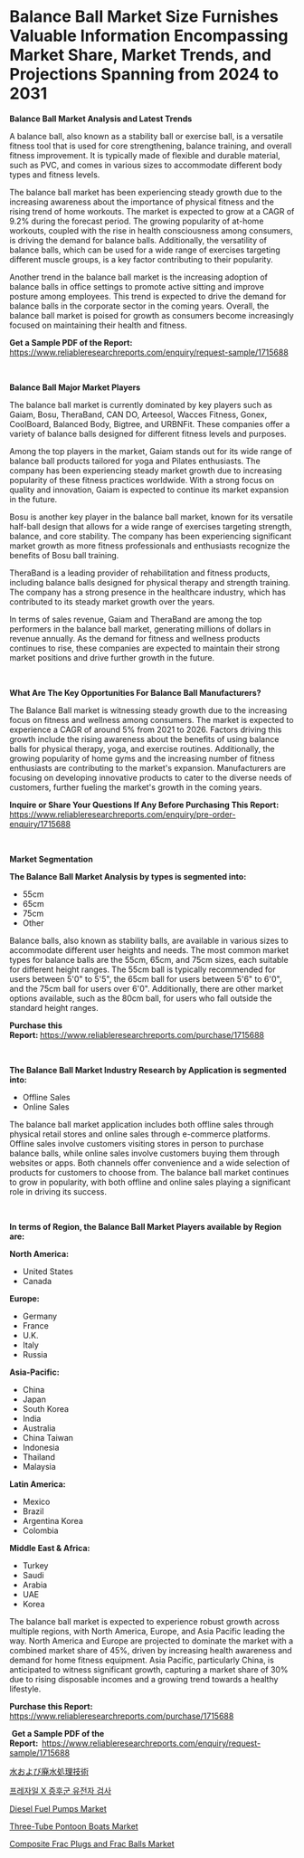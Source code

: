 <p><h1>Balance Ball Market Size Furnishes Valuable Information Encompassing Market Share, Market Trends, and Projections Spanning from 2024 to 2031</h1></p><p><strong>Balance Ball Market Analysis and Latest Trends</strong></p>
<p><p>A balance ball, also known as a stability ball or exercise ball, is a versatile fitness tool that is used for core strengthening, balance training, and overall fitness improvement. It is typically made of flexible and durable material, such as PVC, and comes in various sizes to accommodate different body types and fitness levels.</p><p>The balance ball market has been experiencing steady growth due to the increasing awareness about the importance of physical fitness and the rising trend of home workouts. The market is expected to grow at a CAGR of 9.2% during the forecast period. The growing popularity of at-home workouts, coupled with the rise in health consciousness among consumers, is driving the demand for balance balls. Additionally, the versatility of balance balls, which can be used for a wide range of exercises targeting different muscle groups, is a key factor contributing to their popularity.</p><p>Another trend in the balance ball market is the increasing adoption of balance balls in office settings to promote active sitting and improve posture among employees. This trend is expected to drive the demand for balance balls in the corporate sector in the coming years. Overall, the balance ball market is poised for growth as consumers become increasingly focused on maintaining their health and fitness.</p></p>
<p><strong>Get a Sample PDF of the Report:&nbsp;</strong> <a href="https://www.reliableresearchreports.com/enquiry/request-sample/1715688">https://www.reliableresearchreports.com/enquiry/request-sample/1715688</a></p>
<p>&nbsp;</p>
<p><strong>Balance Ball Major Market Players</strong></p>
<p><p>The balance ball market is currently dominated by key players such as Gaiam, Bosu, TheraBand, CAN DO, Arteesol, Wacces Fitness, Gonex, CoolBoard, Balanced Body, Bigtree, and URBNFit. These companies offer a variety of balance balls designed for different fitness levels and purposes.</p><p>Among the top players in the market, Gaiam stands out for its wide range of balance ball products tailored for yoga and Pilates enthusiasts. The company has been experiencing steady market growth due to increasing popularity of these fitness practices worldwide. With a strong focus on quality and innovation, Gaiam is expected to continue its market expansion in the future.</p><p>Bosu is another key player in the balance ball market, known for its versatile half-ball design that allows for a wide range of exercises targeting strength, balance, and core stability. The company has been experiencing significant market growth as more fitness professionals and enthusiasts recognize the benefits of Bosu ball training.</p><p>TheraBand is a leading provider of rehabilitation and fitness products, including balance balls designed for physical therapy and strength training. The company has a strong presence in the healthcare industry, which has contributed to its steady market growth over the years.</p><p>In terms of sales revenue, Gaiam and TheraBand are among the top performers in the balance ball market, generating millions of dollars in revenue annually. As the demand for fitness and wellness products continues to rise, these companies are expected to maintain their strong market positions and drive further growth in the future.</p></p>
<p>&nbsp;</p>
<p><strong>What Are The Key Opportunities For Balance Ball Manufacturers?</strong></p>
<p><p>The Balance Ball market is witnessing steady growth due to the increasing focus on fitness and wellness among consumers. The market is expected to experience a CAGR of around 5% from 2021 to 2026. Factors driving this growth include the rising awareness about the benefits of using balance balls for physical therapy, yoga, and exercise routines. Additionally, the growing popularity of home gyms and the increasing number of fitness enthusiasts are contributing to the market's expansion. Manufacturers are focusing on developing innovative products to cater to the diverse needs of customers, further fueling the market's growth in the coming years.</p></p>
<p><strong>Inquire or Share Your Questions If Any Before Purchasing This Report:</strong> <a href="https://www.reliableresearchreports.com/enquiry/pre-order-enquiry/1715688">https://www.reliableresearchreports.com/enquiry/pre-order-enquiry/1715688</a></p>
<p>&nbsp;</p>
<p><strong>Market Segmentation</strong></p>
<p><strong>The Balance Ball Market Analysis by types is segmented into:</strong></p>
<p><ul><li>55cm</li><li>65cm</li><li>75cm</li><li>Other</li></ul></p>
<p><p>Balance balls, also known as stability balls, are available in various sizes to accommodate different user heights and needs. The most common market types for balance balls are the 55cm, 65cm, and 75cm sizes, each suitable for different height ranges. The 55cm ball is typically recommended for users between 5'0" to 5'5", the 65cm ball for users between 5'6" to 6'0", and the 75cm ball for users over 6'0". Additionally, there are other market options available, such as the 80cm ball, for users who fall outside the standard height ranges.</p></p>
<p><strong>Purchase this Report:&nbsp;</strong><a href="https://www.reliableresearchreports.com/purchase/1715688">https://www.reliableresearchreports.com/purchase/1715688</a></p>
<p>&nbsp;</p>
<p><strong>The Balance Ball Market Industry Research by Application is segmented into:</strong></p>
<p><ul><li>Offline Sales</li><li>Online Sales</li></ul></p>
<p><p>The balance ball market application includes both offline sales through physical retail stores and online sales through e-commerce platforms. Offline sales involve customers visiting stores in person to purchase balance balls, while online sales involve customers buying them through websites or apps. Both channels offer convenience and a wide selection of products for customers to choose from. The balance ball market continues to grow in popularity, with both offline and online sales playing a significant role in driving its success.</p></p>
<p>&nbsp;</p>
<p><strong>In terms of Region, the Balance Ball Market Players available by Region are:</strong></p>
<p>
    <p> <strong> North America: </strong>
        <ul>
            <li>United States</li>
            <li>Canada</li>
        </ul>
        </p> 
    <p> <strong> Europe: </strong>
        <ul>
            <li>Germany</li>
            <li>France</li>
            <li>U.K.</li>
            <li>Italy</li>
            <li>Russia</li>
        </ul>
        </p> 
    <p> <strong> Asia-Pacific: </strong>
        <ul>
            <li>China</li>
            <li>Japan</li>
            <li>South Korea</li>
            <li>India</li>
            <li>Australia</li>
            <li>China Taiwan</li>
            <li>Indonesia</li>
            <li>Thailand</li>
            <li>Malaysia</li>
        </ul>
        </p> 
    <p> <strong> Latin America: </strong>
        <ul>
            <li>Mexico</li>
            <li>Brazil</li>
            <li>Argentina Korea</li>
            <li>Colombia</li>
        </ul>
        </p> 
    <p> <strong> Middle East & Africa: </strong>
        <ul>
            <li>Turkey</li>
            <li>Saudi</li>
            <li>Arabia</li>
            <li>UAE</li>
            <li>Korea</li>
        </ul>
    </p>
    </p>
<p><p>The balance ball market is expected to experience robust growth across multiple regions, with North America, Europe, and Asia Pacific leading the way. North America and Europe are projected to dominate the market with a combined market share of 45%, driven by increasing health awareness and demand for home fitness equipment. Asia Pacific, particularly China, is anticipated to witness significant growth, capturing a market share of 30% due to rising disposable incomes and a growing trend towards a healthy lifestyle.</p></p>
<p><strong>Purchase this Report: </strong><a href="https://www.reliableresearchreports.com/purchase/1715688">https://www.reliableresearchreports.com/purchase/1715688</a></p>
<p>&nbsp;<strong>Get a Sample PDF of the Report:&nbsp;&nbsp;</strong><a href="https://www.reliableresearchreports.com/enquiry/request-sample/1715688">https://www.reliableresearchreports.com/enquiry/request-sample/1715688</a></p>
<p><strong></strong></p>
<p><p><a href="https://medium.com/@samirmayert1/%E6%B0%B4%E5%87%A6%E7%90%86%E3%81%8A%E3%82%88%E3%81%B3%E5%BB%83%E6%B0%B4%E5%87%A6%E7%90%86%E6%8A%80%E8%A1%93%E5%B8%82%E5%A0%B4%E3%83%A1%E3%83%88%E3%83%AA%E3%82%AF%E3%82%B9%E3%81%AE%E3%83%87%E3%82%B3%E3%83%BC%E3%83%87%E3%82%A3%E3%83%B3%E3%82%B0-%E5%B8%82%E5%A0%B4%E3%82%B7%E3%82%A7%E3%82%A2-%E3%83%88%E3%83%AC%E3%83%B3%E3%83%89-%E3%81%8A%E3%82%88%E3%81%B3%E6%88%90%E9%95%B7%E3%83%91%E3%82%BF%E3%83%BC%E3%83%B3-a698d5beb5a3">水および廃水処理技術</a></p><p><a href="https://medium.com/@loretadervishi2013/%ED%94%84%EB%9D%BC%EC%A0%80%EC%9D%BC-%EC%97%91%EC%8A%A4-%EC%A6%9D%ED%9B%84%EA%B5%B0-%EC%9C%A0%EC%A0%84%EA%B2%80%EC%82%AC-%EC%8B%9C%EC%9E%A5%EC%9D%98-%EB%A9%94%ED%8A%B8%EB%A6%AD%EC%8A%A4-%ED%95%B4%EB%8F%85-%EC%8B%9C%EC%9E%A5-%EC%A0%90%EC%9C%A0%EC%9C%A8-%EC%B6%94%EC%84%B8-%EB%B0%8F-%EC%84%B1%EC%9E%A5-%ED%8C%A8%ED%84%B4-1c39c1ffed41">프레자일 X 증후군 유전자 검사</a></p><p><a href="https://view.publitas.com/reportprime-1/diesel-fuel-pumps-market-centers-on-aspects-such-as-market-growth-market-share-market-opportunity-and-projected-forecasts-spanning-from-2024-to-2031/">Diesel Fuel Pumps Market</a></p><p><a href="https://simplistic-meeting-7ee.notion.site/Three-Tube-Pontoon-Boats-Market-Centers-on-Aspects-such-as-Market-Growth-Market-Share-Market-Oppor-1f79492614a4485b855a234538bce995">Three-Tube Pontoon Boats Market</a></p><p><a href="https://fuschia-pecorino-a6d.notion.site/Composite-Frac-Plugs-and-Frac-Balls-Market-Provides-a-Comprehensive-Analysis-Including-a-Macro-Overv-5cc197b7286442a7b6d012a88e1d2f1f">Composite Frac Plugs and Frac Balls Market</a></p></p>
